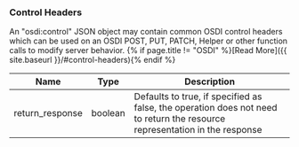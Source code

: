 ### Control Headers

An "osdi:control" JSON object may contain common OSDI control headers which can be used on an OSDI POST, PUT, PATCH, Helper or other function calls to modify server behavior. {% if page.title != "OSDI" %}[Read More]({{ site.baseurl }}/#control-headers){% endif %}

|Name               |Type       |Description
|-------------------|-----------|------------
|return_response    |boolean     |Defaults to true, if specified as false, the operation does not need to return the resource representation in the response


